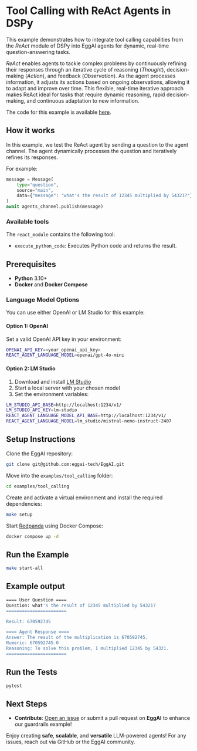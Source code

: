 # Tool Calling with ReAct Agents in DSPy

This example demonstrates how to integrate tool calling capabilities from the _ReAct_ module of DSPy into EggAI agents for dynamic, real-time question-answering tasks.

_ReAct_ enables agents to tackle complex problems by continuously refining their responses through an iterative cycle of reasoning (_Thought_), decision-making (_Action_), and feedback (_Observation_). As the agent processes information, it adjusts its actions based on ongoing observations, allowing it to adapt and improve over time. This flexible, real-time iterative approach makes ReAct ideal for tasks that require dynamic reasoning, rapid decision-making, and continuous adaptation to new information.

The code for this example is available [here](https://github.com/eggai-tech/EggAI/tree/main/examples/tool_calling).

## How it works

In this example, we test the ReAct agent by sending a question to the agent channel.
The agent dynamically processes the question and iteratively refines its responses.

For example:

```python
message = Message(
    type="question",
    source="main",
    data={"message": "what's the result of 12345 multiplied by 54321?"},
)
await agents_channel.publish(message)
```

### Available tools

The `react_module` contains the following tool:

- `execute_python_code`: Executes Python code and returns the result.

## Prerequisites

- **Python** 3.10+
- **Docker** and **Docker Compose**

### Language Model Options

You can use either OpenAI or LM Studio for this example:

#### Option 1: OpenAI

Set a valid OpenAI API key in your environment:

```bash
OPENAI_API_KEY=<your_openai_api_key>
REACT_AGENT_LANGUAGE_MODEL=openai/gpt-4o-mini
```

#### Option 2: LM Studio

1. Download and install [LM Studio](https://lmstudio.ai/)
2. Start a local server with your chosen model
3. Set the environment variables:

```bash
LM_STUDIO_API_BASE=http://localhost:1234/v1/
LM_STUDIO_API_KEY=lm-studio
REACT_AGENT_LANGUAGE_MODEL_API_BASE=http://localhost:1234/v1/
REACT_AGENT_LANGUAGE_MODEL=lm_studio/mistral-nemo-instruct-2407
```

## Setup Instructions

Clone the EggAI repository:

```bash
git clone git@github.com:eggai-tech/EggAI.git
```

Move into the `examples/tool_calling` folder:

```bash
cd examples/tool_calling
```

Create and activate a virtual environment and install the required dependencies:

```bash
make setup
```

Start [Redpanda](https://github.com/redpanda-data/redpanda) using Docker Compose:

```bash
docker compose up -d
```

## Run the Example

```bash
make start-all
```

## Example output

```bash
==== User Question ====
Question: what's the result of 12345 multiplied by 54321?
=======================

Result: 670592745

==== Agent Response ====
Answer: The result of the multiplication is 670592745.
Numeric: 670592745.0
Reasoning: To solve this problem, I multiplied 12345 by 54321.
=======================
```

## Run the Tests

```bash
pytest
```

## Next Steps

- **Contribute**: [Open an issue](https://github.com/eggai-tech/eggai/issues) or submit a pull request on **EggAI** to
  enhance our guardrails example!

Enjoy creating **safe**, **scalable**, and **versatile** LLM-powered agents! For any issues, reach out via GitHub
or the EggAI community.
